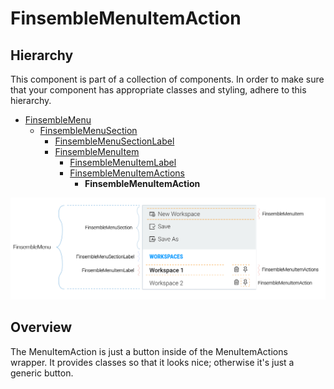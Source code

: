 # FinsembleMenuItemAction

## Hierarchy
This component is part of a collection of components. In order to make sure that your component has appropriate classes and styling, adhere to this hierarchy.

* [FinsembleMenu](../FinsembleMenu/README.md)
    * [FinsembleMenuSection](../FinsembleMenuSection/README.md)
        * [FinsembleMenuSectionLabel](../FinsembleMenuSectionLabel/README.md)
        * [FinsembleMenuItem](../FinsembleMenuItem/README.md)
            * [FinsembleMenuItemLabel](../FinsembleMenuItemLabel/README.md)
            * [FinsembleMenuItemActions](../FinsembleMenuItemActions/README.md)
                * **FinsembleMenuItemAction**

![](../FinsembleMenu/annotated-menus-transparent.png)

## Overview
The MenuItemAction is just a button inside of the MenuItemActions wrapper. It provides classes so that it looks nice; otherwise it's just a generic button.


